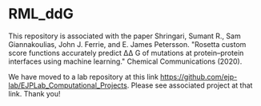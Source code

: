 # RML_ddG
This repository is associated with the paper Shringari, Sumant R., Sam Giannakoulias, John J. Ferrie, and E. James Petersson. "Rosetta custom score functions accurately predict ΔΔ G of mutations at protein–protein interfaces using machine learning." Chemical Communications (2020).

We have moved to a lab repository at this link https://github.com/ejp-lab/EJPLab_Computational_Projects. Please see associated project at that link. Thank you!
